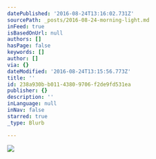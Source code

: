```yaml
---
datePublished: '2016-08-24T13:16:02.731Z'
sourcePath: _posts/2016-08-24-morning-light.md
inFeed: true
isBasedOnUrl: null
authors: []
hasPage: false
keywords: []
author: []
via: {}
dateModified: '2016-08-24T13:15:56.773Z'
title: ''
id: 238a930b-b011-4380-9706-f2de9fd531ea
publisher: {}
description: ''
inLanguage: null
inNav: false
starred: true
_type: Blurb

---
```

![](https://the-grid-user-content.s3-us-west-2.amazonaws.com/71e9a4ea-38bd-4541-8e01-4037d9fd63e4.jpg)